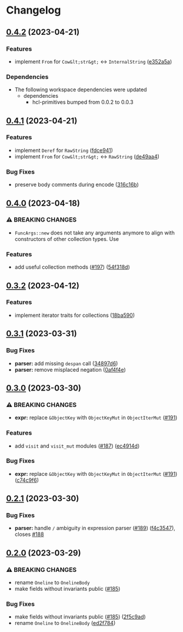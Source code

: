 # Changelog

## [0.4.2](https://github.com/martinohmann/hcl-rs/compare/hcl-edit-v0.4.1...hcl-edit-v0.4.2) (2023-04-21)


### Features

* implement `From` for `Cow&lt;str&gt;` <-> `InternalString` ([e352a5a](https://github.com/martinohmann/hcl-rs/commit/e352a5ac0f0eb915b0d29cc44ec2c36f5d2d9c59))


### Dependencies

* The following workspace dependencies were updated
  * dependencies
    * hcl-primitives bumped from 0.0.2 to 0.0.3

## [0.4.1](https://github.com/martinohmann/hcl-rs/compare/hcl-edit-v0.4.0...hcl-edit-v0.4.1) (2023-04-21)


### Features

* implement `Deref` for `RawString` ([fdce941](https://github.com/martinohmann/hcl-rs/commit/fdce941df3f58f3b8ecfc667bbf6f5c013bec191))
* implement `From` for `Cow&lt;str&gt;` <-> `RawString` ([de49aa4](https://github.com/martinohmann/hcl-rs/commit/de49aa4efbf3a5f985977a1cf905348683a8edee))


### Bug Fixes

* preserve body comments during encode ([316c16b](https://github.com/martinohmann/hcl-rs/commit/316c16b7e0b55cb007b4e26d84c509889650a564))

## [0.4.0](https://github.com/martinohmann/hcl-rs/compare/hcl-edit-v0.3.2...hcl-edit-v0.4.0) (2023-04-18)


### ⚠ BREAKING CHANGES

* `FuncArgs::new` does not take any arguments anymore to align with constructors of other collection types. Use

### Features

* add useful collection methods ([#197](https://github.com/martinohmann/hcl-rs/issues/197)) ([54f318d](https://github.com/martinohmann/hcl-rs/commit/54f318dfb793bf41272c9a1cc60148cfedcf3b23))

## [0.3.2](https://github.com/martinohmann/hcl-rs/compare/hcl-edit-v0.3.1...hcl-edit-v0.3.2) (2023-04-12)


### Features

* implement iterator traits for collections ([18ba590](https://github.com/martinohmann/hcl-rs/commit/18ba59001739c4a3b8b8781aac5118f53c03e101))

## [0.3.1](https://github.com/martinohmann/hcl-rs/compare/hcl-edit-v0.3.0...hcl-edit-v0.3.1) (2023-03-31)


### Bug Fixes

* **parser:** add missing `despan` call ([34897d6](https://github.com/martinohmann/hcl-rs/commit/34897d655f2e57eb97d3e7e0cdf3e0d68286ac15))
* **parser:** remove misplaced negation ([0af4f4e](https://github.com/martinohmann/hcl-rs/commit/0af4f4e878f920853ada1a7dd6d2714a08037681))

## [0.3.0](https://github.com/martinohmann/hcl-rs/compare/hcl-edit-v0.2.1...hcl-edit-v0.3.0) (2023-03-30)


### ⚠ BREAKING CHANGES

* **expr:** replace `&ObjectKey` with `ObjectKeyMut` in `ObjectIterMut` ([#191](https://github.com/martinohmann/hcl-rs/issues/191))

### Features

* add `visit` and `visit_mut` modules ([#187](https://github.com/martinohmann/hcl-rs/issues/187)) ([ec4914d](https://github.com/martinohmann/hcl-rs/commit/ec4914dfca4f05e5ff5d55c9897d06bea9de488e))


### Bug Fixes

* **expr:** replace `&ObjectKey` with `ObjectKeyMut` in `ObjectIterMut` ([#191](https://github.com/martinohmann/hcl-rs/issues/191)) ([c74c9f6](https://github.com/martinohmann/hcl-rs/commit/c74c9f69a501eac410571fee7e72ccbb7fb111aa))

## [0.2.1](https://github.com/martinohmann/hcl-rs/compare/hcl-edit-v0.2.0...hcl-edit-v0.2.1) (2023-03-30)


### Bug Fixes

* **parser:** handle `/` ambiguity in expression parser ([#189](https://github.com/martinohmann/hcl-rs/issues/189)) ([f4c3547](https://github.com/martinohmann/hcl-rs/commit/f4c35470f40871ae1060164ee8879a17c7a127cb)), closes [#188](https://github.com/martinohmann/hcl-rs/issues/188)

## [0.2.0](https://github.com/martinohmann/hcl-rs/compare/hcl-edit-v0.1.0...hcl-edit-v0.2.0) (2023-03-29)


### ⚠ BREAKING CHANGES

* rename `Oneline` to `OnelineBody`
* make fields without invariants public ([#185](https://github.com/martinohmann/hcl-rs/issues/185))

### Bug Fixes

* make fields without invariants public ([#185](https://github.com/martinohmann/hcl-rs/issues/185)) ([2f5c9ad](https://github.com/martinohmann/hcl-rs/commit/2f5c9ad0e3f62edd59ac434ffd7942f4f252edb8))
* rename `Oneline` to `OnelineBody` ([ed2f784](https://github.com/martinohmann/hcl-rs/commit/ed2f784c99dce981624d1c99465457b1a19a2da9))
